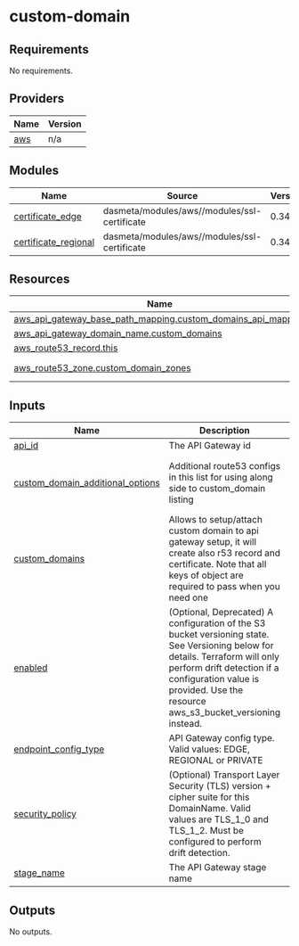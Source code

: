 # custom-domain

<!-- BEGINNING OF PRE-COMMIT-TERRAFORM DOCS HOOK -->
## Requirements

No requirements.

## Providers

| Name | Version |
|------|---------|
| <a name="provider_aws"></a> [aws](#provider\_aws) | n/a |

## Modules

| Name | Source | Version |
|------|--------|---------|
| <a name="module_certificate_edge"></a> [certificate\_edge](#module\_certificate\_edge) | dasmeta/modules/aws//modules/ssl-certificate | 0.34.0 |
| <a name="module_certificate_regional"></a> [certificate\_regional](#module\_certificate\_regional) | dasmeta/modules/aws//modules/ssl-certificate | 0.34.0 |

## Resources

| Name | Type |
|------|------|
| [aws_api_gateway_base_path_mapping.custom_domains_api_mapping](https://registry.terraform.io/providers/hashicorp/aws/latest/docs/resources/api_gateway_base_path_mapping) | resource |
| [aws_api_gateway_domain_name.custom_domains](https://registry.terraform.io/providers/hashicorp/aws/latest/docs/resources/api_gateway_domain_name) | resource |
| [aws_route53_record.this](https://registry.terraform.io/providers/hashicorp/aws/latest/docs/resources/route53_record) | resource |
| [aws_route53_zone.custom_domain_zones](https://registry.terraform.io/providers/hashicorp/aws/latest/docs/data-sources/route53_zone) | data source |

## Inputs

| Name | Description | Type | Default | Required |
|------|-------------|------|---------|:--------:|
| <a name="input_api_id"></a> [api\_id](#input\_api\_id) | The API Gateway id | `string` | n/a | yes |
| <a name="input_custom_domain_additional_options"></a> [custom\_domain\_additional\_options](#input\_custom\_domain\_additional\_options) | Additional route53 configs in this list for using along side to custom\_domain listing | <pre>list(list(object({<br>    set_identifier             = string<br>    geolocation_routing_policy = any<br>  })))</pre> | `[]` | no |
| <a name="input_custom_domains"></a> [custom\_domains](#input\_custom\_domains) | Allows to setup/attach custom domain to api gateway setup, it will create also r53 record and certificate. Note that all keys of object are required to pass when you need one | <pre>list(object({<br>    name      = string # this is just first/prefix/subdomain part of domain without zone part<br>    zone_name = string<br>  }))</pre> | `[]` | no |
| <a name="input_enabled"></a> [enabled](#input\_enabled) | (Optional, Deprecated) A configuration of the S3 bucket versioning state. See Versioning below for details. Terraform will only perform drift detection if a configuration value is provided. Use the resource aws\_s3\_bucket\_versioning instead. | `bool` | `true` | no |
| <a name="input_endpoint_config_type"></a> [endpoint\_config\_type](#input\_endpoint\_config\_type) | API Gateway config type. Valid values: EDGE, REGIONAL or PRIVATE | `string` | `"REGIONAL"` | no |
| <a name="input_security_policy"></a> [security\_policy](#input\_security\_policy) | (Optional) Transport Layer Security (TLS) version + cipher suite for this DomainName. Valid values are TLS\_1\_0 and TLS\_1\_2. Must be configured to perform drift detection. | `string` | `"TLS_1_2"` | no |
| <a name="input_stage_name"></a> [stage\_name](#input\_stage\_name) | The API Gateway stage name | `string` | n/a | yes |

## Outputs

No outputs.
<!-- END OF PRE-COMMIT-TERRAFORM DOCS HOOK -->

